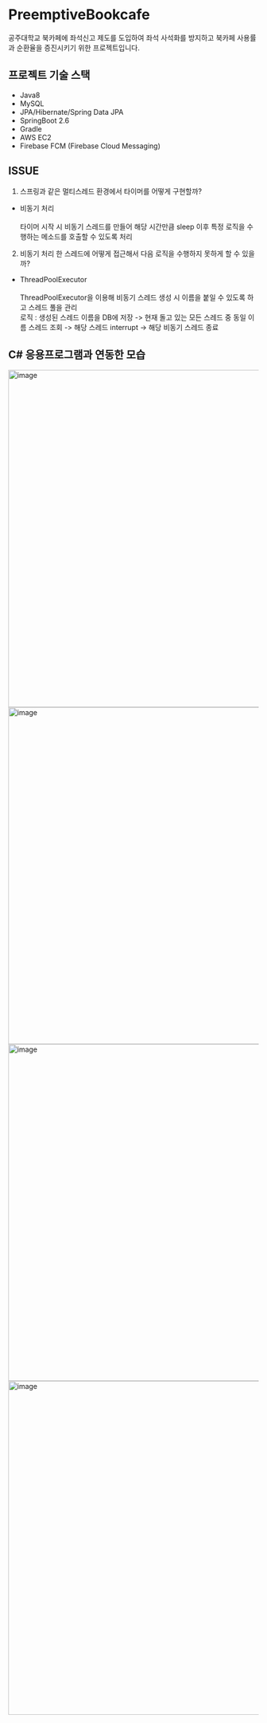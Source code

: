 # PreemptiveBookcafe
공주대학교 북카페에 좌석신고 제도를 도입하여 좌석 사석화를 방지하고 북카페 사용률과 순환율을 증진시키기 위한 프로젝트입니다.

## 프로젝트 기술 스택
 - Java8
 - MySQL
 - JPA/Hibernate/Spring Data JPA
 - SpringBoot 2.6
 - Gradle
 - AWS EC2
 - Firebase FCM (Firebase Cloud Messaging)

## ISSUE
 1. 스프링과 같은 멀티스레드 환경에서 타이머를 어떻게 구현할까?
  - 비동기 처리<br><br>
   타이머 시작 시 비동기 스레드를 만들어 해당 시간만큼 sleep 이후 특정 로직을 수행하는 메소드를 호출할 수 있도록 처리
 
 2. 비동기 처리 한 스레드에 어떻게 접근해서 다음 로직을 수행하지 못하게 할 수 있을까?
  - ThreadPoolExecutor<br><br>
   ThreadPoolExecutor을 이용해 비동기 스레드 생성 시 이름을 붙일 수 있도록 하고 스레드 풀을 관리<br>
   로직 : 생성된 스레드 이름을 DB에 저장 -> 현재 돌고 있는 모든 스레드 중 동일 이름 스레드 조회 -> 해당 스레드 interrupt -> 해당 비동기 스레드 종료
   
## C# 응용프로그램과 연동한 모습
<img width="677" alt="image" src="https://user-images.githubusercontent.com/35219960/176832472-08e6bbe1-d0b2-47a6-bebb-ad30c0abd219.png">
<img width="676" alt="image" src="https://user-images.githubusercontent.com/35219960/176832534-4341be41-1b2a-4de4-abe0-ada8ce40ba78.png">
<img width="676" alt="image" src="https://user-images.githubusercontent.com/35219960/176832572-23238854-f62b-4615-b95d-797fc4229b53.png">
<img width="670" alt="image" src="https://user-images.githubusercontent.com/35219960/176832676-6e6b6b80-c9ee-474c-8f79-42e2304da99c.png">
